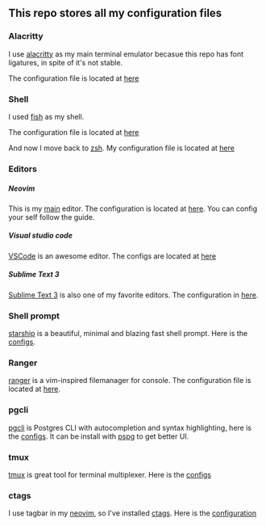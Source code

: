 ## This repo stores all my configuration files

### Alacritty

I use [alacritty](https://github.com/zenixls2/alacritty/tree/ligature) as my main terminal emulator becasue this repo has font ligatures, in spite of it's not stable.

The configuration file is located at [here](./alacritty/alacritty.yml)

### Shell

I used [fish](https://fishshell.com/) as my shell.

The configuration file is located at [here](./fish/config.fish)

And now I move back to [zsh](https://github.com/ohmyzsh/ohmyzsh). My configuration file is located at [here](./zsh/.zshrc)

### Editors

##### Neovim

This is my [main](https://github.com/neovim/neovim) editor. The configuration is located at [here](https://github.com/tranvietphuoc/nvim.git). You can config your self follow the guide.

##### Visual studio code

[VSCode](https://github.com/microsoft/vscode) is an awesome editor. The configs are located at [here](./vscode/settings.json)

##### Sublime Text 3

[Sublime Text 3](https://www.sublimetext.com/) is also one of my favorite editors. The configuration in [here](./sublime/sublime-settings.json).

### Shell prompt

[starship](https://starship.rs/) is a beautiful, minimal and blazing fast shell prompt. Here is the [configs](./starship/starship.toml).

### Ranger

[ranger](https://github.com/ranger/ranger) is a vim-inspired filemanager for console. The configuration file is located at [here](./ranger/rc.conf).

### pgcli

[pgcli](https://github.com/dbcli/pgcli) is Postgres CLI with autocompletion and syntax highlighting, here is the [configs](./pgcli/config).
It can be install with [pspg](https://github.com/okbob/pspg) to get better UI.

### tmux

[tmux](https://github.com/tmux/tmux) is great tool for terminal multiplexer. Here is the [configs](./tmux/.tmux.conf)

### ctags

I use tagbar in my [neovim](./nvim), so I've installed [ctags](https://github.com/universal-ctags/ctags). Here is the [configuration](./ctag/.ctags)

